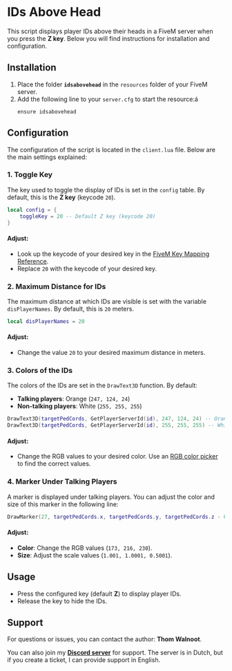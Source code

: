 # IDs Above Head

This script displays player IDs above their heads in a FiveM server when you press the **Z key**. Below you will find instructions for installation and configuration.

## Installation

1. Place the folder **`idsabovehead`** in the `resources` folder of your FiveM server.
2. Add the following line to your `server.cfg` to start the resource:á
   ```
   ensure idsabovehead
   ```

## Configuration

The configuration of the script is located in the `client.lua` file. Below are the main settings explained:

### 1. **Toggle Key**
The key used to toggle the display of IDs is set in the `config` table. By default, this is the **Z key** (keycode `20`).

```lua
local config = {
    toggleKey = 20 -- Default Z key (keycode 20)
}
```

#### Adjust:
- Look up the keycode of your desired key in the [FiveM Key Mapping Reference](https://docs.fivem.net/docs/game-references/controls/).
- Replace `20` with the keycode of your desired key.

### 2. **Maximum Distance for IDs**
The maximum distance at which IDs are visible is set with the variable `disPlayerNames`. By default, this is `20` meters.

```lua
local disPlayerNames = 20
```

#### Adjust:
- Change the value `20` to your desired maximum distance in meters.

### 3. **Colors of the IDs**
The colors of the IDs are set in the `DrawText3D` function. By default:
- **Talking players**: Orange (`247, 124, 24`)
- **Non-talking players**: White (`255, 255, 255`)

```lua
DrawText3D(targetPedCords, GetPlayerServerId(id), 247, 124, 24) -- Orange
DrawText3D(targetPedCords, GetPlayerServerId(id), 255, 255, 255) -- White
```

#### Adjust:
- Change the RGB values to your desired color. Use an [RGB color picker](https://www.w3schools.com/colors/colors_picker.asp) to find the correct values.

### 4. **Marker Under Talking Players**
A marker is displayed under talking players. You can adjust the color and size of this marker in the following line:

```lua
DrawMarker(27, targetPedCords.x, targetPedCords.y, targetPedCords.z - 0.97, 0, 0, 0, 0, 0, 0, 1.001, 1.0001, 0.5001, 173, 216, 230, 100, 0, 0, 0, 0)
```

#### Adjust:
- **Color**: Change the RGB values (`173, 216, 230`).
- **Size**: Adjust the scale values (`1.001, 1.0001, 0.5001`).

## Usage

- Press the configured key (default **Z**) to display player IDs.
- Release the key to hide the IDs.

## Support

For questions or issues, you can contact the author: **Thom Walnoot**.

You can also join my **[Discord server](https://discord.gg/KBvNkunj)** for support. The server is in Dutch, but if you create a ticket, I can provide support in English.
